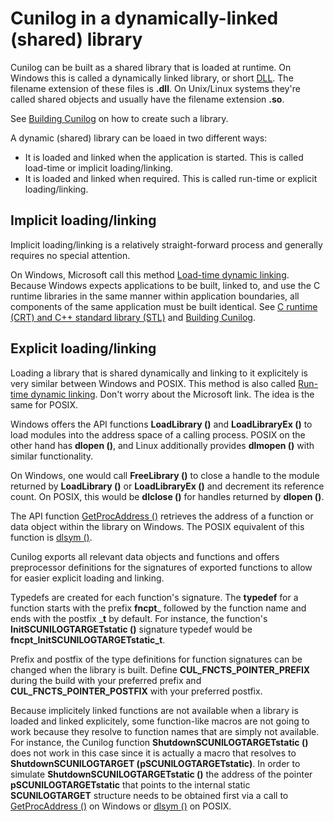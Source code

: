 
# Cunilog in a dynamically-linked (shared) library

Cunilog can be built as a shared library that is loaded at runtime. On Windows this is called a dynamically linked library, or short [DLL](https://learn.microsoft.com/en-us/windows/win32/dlls/dynamic-link-libraries). The filename extension of these files is __.dll__. On Unix/Linux systems they're called shared objects and usually have the filename extension __.so__.

See [Building Cunilog](building.md) on how to create such a library.

A dynamic (shared) library can be loaed in two different ways:
- It is loaded and linked when the application is started. This is called load-time or implicit loading/linking.
- It is loaded and linked when required. This is called run-time or explicit loading/linking.

## Implicit loading/linking

Implicit loading/linking is a relatively straight-forward process and generally requires no special attention.

On Windows, Microsoft call this method [Load-time dynamic linking](https://learn.microsoft.com/en-us/windows/win32/dlls/about-dynamic-link-libraries). Because Windows expects applications to be built, linked to, and use the C runtime libraries in the same manner within application boundaries, all components of the same application must be built identical. See [C runtime (CRT) and C++ standard library (STL)](https://learn.microsoft.com/en-us/cpp/c-runtime-library/crt-library-features?view=msvc-170) and [Building Cunilog](building.md).

## Explicit loading/linking

Loading a library that is shared dynamically and linking to it explicitely is very similar between Windows and POSIX. This method is also called [Run-time dynamic linking](https://learn.microsoft.com/en-us/windows/win32/dlls/about-dynamic-link-libraries). Don't worry about the Microsoft link. The idea is the same for POSIX.

Windows offers the API functions __LoadLibrary ()__ and __LoadLibraryEx ()__ to load modules into the address space of a calling process. POSIX on the other hand has __dlopen ()__, and Linux additionally provides __dlmopen ()__ with similar functionality.

On Windows, one would call __FreeLibrary ()__ to close a handle to the module returned by __LoadLibrary ()__ or __LoadLibraryEx ()__ and decrement its reference count. On POSIX, this would be __dlclose ()__ for handles returned by __dlopen ()__.

The API function [GetProcAddress ()](https://learn.microsoft.com/en-us/windows/win32/api/libloaderapi/nf-libloaderapi-getprocaddress) retrieves the address of a function or data object within the library on Windows. The POSIX equivalent of this function is [dlsym ()](https://linux.die.net/man/3/dlsym).

Cunilog exports all relevant data objects and functions and offers preprocessor definitions for the signatures of exported functions to allow for easier explicit loading and linking.

Typedefs are created for each function's signature. The __typedef__ for a function starts with the prefix __fncpt___ followed by the function name and ends with the postfix ___t__ by default. For instance, the function's __InitSCUNILOGTARGETstatic ()__ signature typedef would be __fncpt_InitSCUNILOGTARGETstatic_t__.

Prefix and postfix of the type definitions for function signatures can be changed when the library is built. Define __CUL_FNCTS_POINTER_PREFIX__ during the build with your preferred prefix and __CUL_FNCTS_POINTER_POSTFIX__ with your preferred postfix.

Because implicitely linked functions are not available when a library is loaded and linked explicitely, some function-like macros are not going to work because they resolve to function names that are simply not available. For instance, the Cunilog function __ShutdownSCUNILOGTARGETstatic ()__ does not work in this case since it is actually a macro that resolves to __ShutdownSCUNILOGTARGET (pSCUNILOGTARGETstatic)__. In order to simulate __ShutdownSCUNILOGTARGETstatic ()__ the address of the pointer __pSCUNILOGTARGETstatic__ that points to the internal static __SCUNILOGTARGET__ structure needs to be obtained first via a call to [GetProcAddress ()](https://learn.microsoft.com/en-us/windows/win32/api/libloaderapi/nf-libloaderapi-getprocaddress) on Windows or [dlsym ()](https://linux.die.net/man/3/dlsym) on POSIX.


